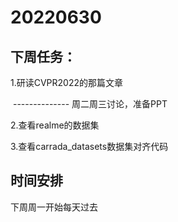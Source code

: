 # 20220630

## 下周任务：

1.研读CVPR2022的那篇文章  

​	--------------  周二周三讨论，准备PPT

2.查看realme的数据集

3.查看carrada_datasets数据集对齐代码



## 时间安排

下周周一开始每天过去

